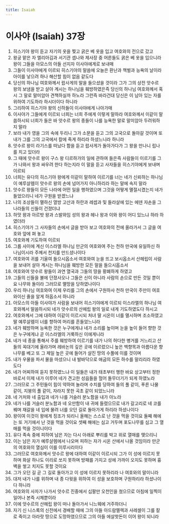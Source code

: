 ```yaml
---
title: Isaiah
---
```


# 이사야 (Isaiah) 37장
1. 히스기야 왕이 듣고 자기의 옷을 찢고 굵은 베 옷을 입고 여호와의 전으로 갔고
1. 왕궁 맡은 자 엘리아김과 서기관 셉나와 제사장 중 어른들도 굵은 베 옷을 입으니라 왕이 그들을 아모스의 아들 선지자 이사야에게로 보내매
1. 그들이 이사야에게 이르되 히스기야의 말씀에 오늘은 환난과 책벌과 능욕의 날이라 아이를 낳으려 하나 해산할 힘이 없음 같도다
1. 당신의 하나님 여호와께서 랍사게의 말을 들으셨을 것이라 그가 그의 상전 앗수르 왕의 보냄을 받고 살아 계시는 하나님을 훼방하였은즉 당신의 하나님 여호와께서 혹시 그 말로 말미암아 견책하실까 하노라 그런즉 바라건대 당신은 이 남아 있는 자를 위하여 기도하라 하시더이다 하니라
1. 그리하여 히스기야 왕의 신하들이 이사야에게 나아가매
1. 이사야가 그들에게 이르되 너희는 너희 주에게 이렇게 말하라 여호와께서 이같이 말씀하시되 너희가 들은 바 앗수르 왕의 종들이 나를 능욕한 말로 말미암아 두려워하지 말라
1. 보라 내가 영을 그의 속에 두리니 그가 소문을 듣고 그의 고국으로 돌아갈 것이며 또 내가 그를 그의 고국에서 칼에 죽게 하리라 하셨느니라 하니라
1. 앗수르 왕이 라기스를 떠났다 함을 듣고 랍사게가 돌아가다가 그 왕을 만나니 립나를 치고 있더라
1. 그 때에 앗수르 왕이 구스 왕 디르하가의 일에 관하여 들은즉 사람들이 이르기를 그가 나와서 왕과 싸우려 한다 하는지라 이 말을 듣고 사자들을 히스기야에게 보내며 이르되
1. 너희는 유다의 히스기야 왕에게 이같이 말하여 이르기를 너는 네가 신뢰하는 하나님이 예루살렘이 앗수르 왕의 손에 넘어가지 아니하리라 하는 말에 속지 말라
1. 앗수르 왕들이 모든 나라에 어떤 일을 행하였으며 그것을 어떻게 멸절시켰는지 네가 들었으리니 네가 구원을 받겠느냐
1. 나의 조상들이 멸하신 열방 고산과 하란과 레셉과 및 들라살에 있는 에덴 자손을 그 나라들의 신들이 건졌더냐
1. 하맛 왕과 아르밧 왕과 스발와임 성의 왕과 헤나 왕과 이와 왕이 어디 있느냐 하라 하였더라
1. 히스기야가 그 사자들의 손에서 글을 받아 보고 여호와의 전에 올라가서 그 글을 여호와 앞에 펴 놓고
1. 여호와께 기도하여 이르되
1. 그룹 사이에 계신 이스라엘 하나님 만군의 여호와여 주는 천하 만국에 유일하신 하나님이시라 주께서 천지를 만드셨나이다
1. 여호와여 귀를 기울여 들으시옵소서 여호와여 눈을 뜨고 보시옵소서 산헤립이 사람을 보내어 살아 계시는 하나님을 훼방한 모든 말을 들으시옵소서
1. 여호와여 앗수르 왕들이 과연 열국과 그들의 땅을 황폐하게 하였고
1. 그들의 신들을 불에 던졌사오나 그들은 신이 아니라 사람의 손으로 만든 것일 뿐이요 나무와 돌이라 그러므로 멸망을 당하였나이다
1. 우리 하나님 여호와여 이제 우리를 그의 손에서 구원하사 천하 만국이 주만이 여호와이신 줄을 알게 하옵소서 하니라
1. 아모스의 아들 이사야가 사람을 보내어 히스기야에게 이르되 이스라엘의 하나님 여호와께서 말씀하시되 네가 앗수르의 산헤립 왕의 일로 내게 기도하였도다 하시고
1. 여호와께서 그에 대하여 이같이 이르시되 처녀 딸 시온이 너를 멸시하며 조소하였고 딸 예루살렘이 너를 향하여 머리를 흔들었느니라
1. 네가 훼방하며 능욕한 것은 누구에게냐 네가 소리를 높이며 눈을 높이 들어 향한 것은 누구에게냐 곧 이스라엘의 거룩하신 이에게니라
1. 네가 네 종을 통해서 주를 훼방하여 이르기를 내가 나의 허다한 병거를 거느리고 산들의 꼭대기에 올라가며 레바논의 깊은 곳에 이르렀으니 높은 백향목과 아름다운 향나무를 베고 또 그 제일 높은 곳에 들어가 살진 땅의 수풀에 이를 것이며
1. 내가 우물을 파서 물을 마셨으니 내 발바닥으로 애굽의 모든 하수를 말리리라 하였도다
1. 네가 어찌하여 듣지 못하였느냐 이 일들은 내가 태초부터 행한 바요 상고부터 정한 바로서 이제 내가 이루어 네가 견고한 성읍들을 헐어 돌무더기가 되게 하였노라
1. 그러므로 그 주민들이 힘이 약하여 놀라며 수치를 당하여 들의 풀 같이, 푸른 나물 같이, 지붕의 풀 같이, 자라지 못한 곡초 같이 되었느니라
1. 네 거처와 네 출입과 네가 나를 거슬러 분노함을 내가 아노라
1. 네가 나를 거슬러 분노함과 네 오만함이 내 귀에 들렸으므로 내가 갈고리로 네 코를 꿰며 재갈을 네 입에 물려 너를 오던 길로 돌아가게 하리라 하셨나이다
1. 왕이여 이것이 왕에게 징조가 되리니 올해는 스스로 난 것을 먹을 것이요 둘째 해에는 또 거기에서 난 것을 먹을 것이요 셋째 해에는 심고 거두며 포도나무를 심고 그 열매를 먹을 것이니이다
1. 유다 족속 중에 피하여 남은 자는 다시 아래로 뿌리를 박고 위로 열매를 맺으리니
1. 이는 남은 자가 예루살렘에서 나오며 피하는 자가 시온 산에서 나올 것임이라 만군의 여호와의 열심이 이를 이루시리이다
1. 그러므로 여호와께서 앗수르 왕에 대하여 이같이 이르시되 그가 이 성에 이르지 못하며 화살 하나도 이리로 쏘지 못하며 방패를 가지고 성에 가까이 오지도 못하며 흉벽을 쌓고 치지도 못할 것이요
1. 그가 오던 길 곧 그 길로 돌아가고 이 성에 이르지 못하리라 나 여호와의 말이니라
1. 대저 내가 나를 위하며 내 종 다윗을 위하여 이 성을 보호하며 구원하리라 하셨나이다 하니라
1. 여호와의 사자가 나가서 앗수르 진중에서 십팔만 오천인을 쳤으므로 아침에 일찍이 일어나 본즉 시체뿐이라
1. 이에 앗수르의 산헤립 왕이 떠나 돌아가서 니느웨에 거주하더니
1. 자기 신 니스록의 신전에서 경배할 때에 그의 아들 아드람멜렉과 사레셀이 그를 칼로 죽이고 아라랏 땅으로 도망하였으므로 그의 아들 에살핫돈이 이어 왕이 되니라